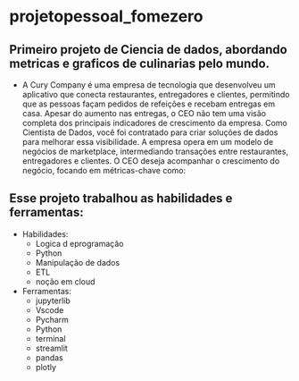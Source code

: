 # projetopessoal_fomezero
## Primeiro projeto de Ciencia de dados, abordando metricas e graficos de culinarias pelo mundo.

- A Cury Company é uma empresa de tecnologia que desenvolveu um aplicativo que conecta restaurantes, entregadores e clientes, permitindo que as pessoas façam pedidos de refeições e recebam entregas em casa. Apesar do aumento nas entregas, o CEO não tem uma visão completa dos principais indicadores de crescimento da empresa. Como Cientista de Dados, você foi contratado para criar soluções de dados para melhorar essa visibilidade. A empresa opera em um modelo de negócios de marketplace, intermediando transações entre restaurantes, entregadores e clientes. O CEO deseja acompanhar o crescimento do negócio, focando em métricas-chave como:
 ## Esse projeto trabalhou as  habilidades e ferramentas:
 - Habilidades: 
   - Logica d eprogramação
   - Python
   - Manipulação de dados
   - ETL
   - noção em cloud
- Ferramentas:
  - jupyterlib
  - Vscode
  - Pycharm
  - Python
  - terminal
  - streamlit
  - pandas
  - plotly
